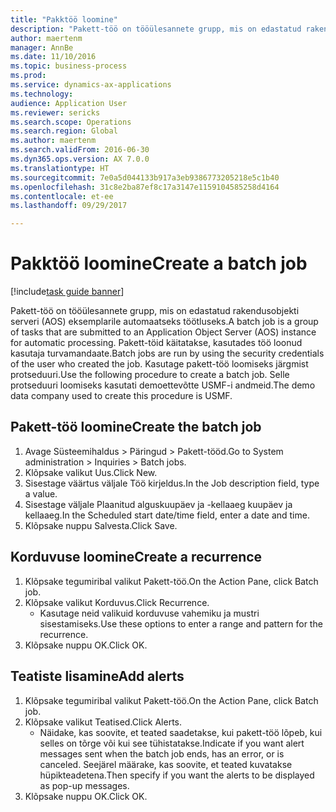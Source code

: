 ```yaml
--- 
title: "Pakktöö loomine"
description: "Pakett-töö on tööülesannete grupp, mis on edastatud rakendusobjekti serveri (AOS) eksemplarile automaatseks töötluseks."
author: maertenm
manager: AnnBe
ms.date: 11/10/2016
ms.topic: business-process
ms.prod: 
ms.service: dynamics-ax-applications
ms.technology: 
audience: Application User
ms.reviewer: sericks
ms.search.scope: Operations
ms.search.region: Global
ms.author: maertenm
ms.search.validFrom: 2016-06-30
ms.dyn365.ops.version: AX 7.0.0
ms.translationtype: HT
ms.sourcegitcommit: 7e0a5d044133b917a3eb9386773205218e5c1b40
ms.openlocfilehash: 31c8e2ba87ef8c17a3147e1159104585258d4164
ms.contentlocale: et-ee
ms.lasthandoff: 09/29/2017

---
```

# <a name="create-a-batch-job"></a><span data-ttu-id="cffdd-103">Pakktöö loomine</span><span class="sxs-lookup"><span data-stu-id="cffdd-103">Create a batch job</span></span>

[!include[task guide banner](../../includes/task-guide-banner.md)]

<span data-ttu-id="cffdd-104">Pakett-töö on tööülesannete grupp, mis on edastatud rakendusobjekti serveri (AOS) eksemplarile automaatseks töötluseks.</span><span class="sxs-lookup"><span data-stu-id="cffdd-104">A batch job is a group of tasks that are submitted to an Application Object Server (AOS) instance for automatic processing.</span></span> <span data-ttu-id="cffdd-105">Pakett-töid käitatakse, kasutades töö loonud kasutaja turvamandaate.</span><span class="sxs-lookup"><span data-stu-id="cffdd-105">Batch jobs are run by using the security credentials of the user who created the job.</span></span> <span data-ttu-id="cffdd-106">Kasutage pakett-töö loomiseks järgmist protseduuri.</span><span class="sxs-lookup"><span data-stu-id="cffdd-106">Use the following procedure to create a batch job.</span></span> <span data-ttu-id="cffdd-107">Selle protseduuri loomiseks kasutati demoettevõtte USMF-i andmeid.</span><span class="sxs-lookup"><span data-stu-id="cffdd-107">The demo data company used to create this procedure is USMF.</span></span>


## <a name="create-the-batch-job"></a><span data-ttu-id="cffdd-108">Pakett-töö loomine</span><span class="sxs-lookup"><span data-stu-id="cffdd-108">Create the batch job</span></span>
1. <span data-ttu-id="cffdd-109">Avage Süsteemihaldus > Päringud > Pakett-tööd.</span><span class="sxs-lookup"><span data-stu-id="cffdd-109">Go to System administration > Inquiries > Batch jobs.</span></span>
2. <span data-ttu-id="cffdd-110">Klõpsake valikut Uus.</span><span class="sxs-lookup"><span data-stu-id="cffdd-110">Click New.</span></span>
3. <span data-ttu-id="cffdd-111">Sisestage väärtus väljale Töö kirjeldus.</span><span class="sxs-lookup"><span data-stu-id="cffdd-111">In the Job description field, type a value.</span></span>
4. <span data-ttu-id="cffdd-112">Sisestage väljale Plaanitud alguskuupäev ja -kellaaeg kuupäev ja kellaaeg.</span><span class="sxs-lookup"><span data-stu-id="cffdd-112">In the Scheduled start date/time field, enter a date and time.</span></span>
5. <span data-ttu-id="cffdd-113">Klõpsake nuppu Salvesta.</span><span class="sxs-lookup"><span data-stu-id="cffdd-113">Click Save.</span></span>

## <a name="create-a-recurrence"></a><span data-ttu-id="cffdd-114">Korduvuse loomine</span><span class="sxs-lookup"><span data-stu-id="cffdd-114">Create a recurrence</span></span>
1. <span data-ttu-id="cffdd-115">Klõpsake tegumiribal valikut Pakett-töö.</span><span class="sxs-lookup"><span data-stu-id="cffdd-115">On the Action Pane, click Batch job.</span></span>
2. <span data-ttu-id="cffdd-116">Klõpsake valikut Korduvus.</span><span class="sxs-lookup"><span data-stu-id="cffdd-116">Click Recurrence.</span></span>
    * <span data-ttu-id="cffdd-117">Kasutage neid valikuid korduvuse vahemiku ja mustri sisestamiseks.</span><span class="sxs-lookup"><span data-stu-id="cffdd-117">Use these options to enter a range and pattern for the recurrence.</span></span>  
3. <span data-ttu-id="cffdd-118">Klõpsake nuppu OK.</span><span class="sxs-lookup"><span data-stu-id="cffdd-118">Click OK.</span></span>

## <a name="add-alerts"></a><span data-ttu-id="cffdd-119">Teatiste lisamine</span><span class="sxs-lookup"><span data-stu-id="cffdd-119">Add alerts</span></span>
1. <span data-ttu-id="cffdd-120">Klõpsake tegumiribal valikut Pakett-töö.</span><span class="sxs-lookup"><span data-stu-id="cffdd-120">On the Action Pane, click Batch job.</span></span>
2. <span data-ttu-id="cffdd-121">Klõpsake valikut Teatised.</span><span class="sxs-lookup"><span data-stu-id="cffdd-121">Click Alerts.</span></span>
    * <span data-ttu-id="cffdd-122">Näidake, kas soovite, et teated saadetakse, kui pakett-töö lõpeb, kui selles on tõrge või kui see tühistatakse.</span><span class="sxs-lookup"><span data-stu-id="cffdd-122">Indicate if you want alert messages sent when the batch job ends, has an error, or is canceled.</span></span> <span data-ttu-id="cffdd-123">Seejärel määrake, kas soovite, et teated kuvatakse hüpikteadetena.</span><span class="sxs-lookup"><span data-stu-id="cffdd-123">Then specify if you want the alerts to be displayed as pop-up messages.</span></span>   
3. <span data-ttu-id="cffdd-124">Klõpsake nuppu OK.</span><span class="sxs-lookup"><span data-stu-id="cffdd-124">Click OK.</span></span>


